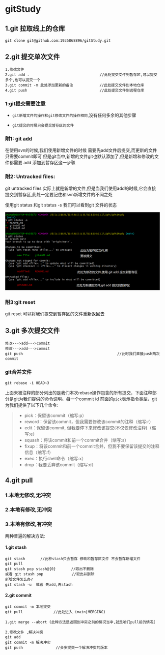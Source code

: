 # gitStudy

## 1.git  拉取线上的仓库

```git
git clone git@github.com:1935868896/gitStudy.git
```

## 2.git 提交单次文件

```
1.修改文件
2.git add .                                //此处提交文件到暂存区,可以提交多个,也可以提交一个
3.git commit -m 此处添加更新的备注            //此处提交文件到本地仓库
4.git push                                 //此处提交文件到远程仓库
```

### 1:git提交需要注意

- `git新增文件的操作和git修改文件的操作相同`,没有任何多余的其他步骤

-  `git提交的时候只会提交暂存区的文件`

### 附1: git add

在使用svn的时候,我们使用新增文件的时候 需要先add文件后提交,而更新的文件只需要commit即可
但是git当中,新增的文件git也默认添加了,但是新增和修改的文件都需要 add 添加到暂存区这一步骤

### 附2: Untracked files:

git untracked files 实际上就是新增的文件,但是当我们使用add的时候,它会直接提交到暂存区,此处一定要记住和svn新增文件的不同之处

使用git status 和git status -s 我们可以看到git 文件的状态

![](./图库/微信截图_20201224110834.png)

### 附3:git reset 

git reset 可以将我们提交到暂存区的文件重新返回去

## 3.git 多次提交文件

```
修改--->add--->commit
修改--->add--->commit
git push                                           //此时我们直接push两次commit
```

### git合并文件

```
git rebase -i HEAD~3
```

上面未被注释的部分列出的是我们本次rebase操作包含的所有提交，下面注释部分是git为我们提供的命令说明。每一个commit id 前面的`pick`表示指令类型，git 为我们提供了以下几个命令:



> - pick：保留该commit（缩写:p）
> - reword：保留该commit，但我需要修改该commit的注释（缩写:r）
> - edit：保留该commit, 但我要停下来修改该提交(不仅仅修改注释)（缩写:e）
> - squash：将该commit和前一个commit合并（缩写:s）
> - fixup：将该commit和前一个commit合并，但我不要保留该提交的注释信息（缩写:f）
> - exec：执行shell命令（缩写:x）
> - drop：我要丢弃该commit（缩写:d）

## 4.git pull

### 1.本地无修改,无冲突



### 2.本地有修改,无冲突



### 3.本地有修改,有冲突

两种普遍的解决方法:

#### 1.git stash

```
git stash       //此种stash只会暂存 修改和暂存区文件 不会暂存新增文件
git pull
git stash pop stash@{0}       //取出不删除
或者 git stash pop             //取出并删除
新增文件怎么办? 
git stash -u  或者 先add,再stash
```

#### 2.git commit

```
git commit -m 本地提交
git pull              //此处进入 (main|MERGING)

1.git merge --abort (此种方法是返回到冲突之前的情况当中,就是咱们pull前的情况)

2.修改文件 ,解决冲突
git add 
git commit -m 解决冲突
git push               //会多提交一个解决冲突的版本
```

